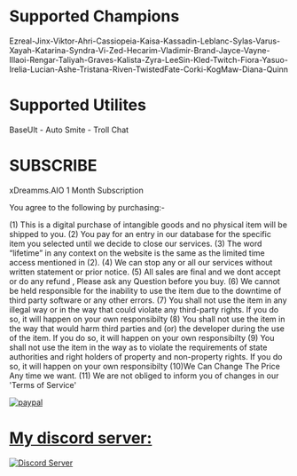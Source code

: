 # Supported Champions

Ezreal-Jinx-Viktor-Ahri-Cassiopeia-Kaisa-Kassadin-Leblanc-Sylas-Varus-Xayah-Katarina-Syndra-Vi-Zed-Hecarim-Vladimir-Brand-Jayce-Vayne-Illaoi-Rengar-Taliyah-Graves-Kalista-Zyra-LeeSin-Kled-Twitch-Fiora-Yasuo-Irelia-Lucian-Ashe-Tristana-Riven-TwistedFate-Corki-KogMaw-Diana-Quinn

# Supported Utilites

BaseUlt - Auto Smite - Troll Chat

# SUBSCRIBE
xDreamms.AIO 1 Month Subscription

You agree to the following by purchasing:-

(1) This is a digital purchase of intangible goods and no physical item will be shipped to you.
(2) You pay for an entry in our database for the specific item you selected until we decide to close our services.
(3) The word “lifetime” in any context on the website is the same as the limited time access mentioned in (2).
(4) We can stop any or all our services without written statement or prior notice.
(5) All sales are final and we dont accept or do any refund , Please ask any Question before you buy.
(6) We cannot be held responsible for the inability to use the item due to the downtime of third party software or any other errors.
(7) You shall not use the item in any illegal way or in the way that could violate any third-party rights. If you do so, it will happen on your own responsibilty
(8) You shall not use the item in the way that would harm third parties and (or) the developer during the use of the item. If you do so, it will happen on your own responsibilty
(9) You shall not use the item in the way as to violate the requirements of state authorities and right holders of property and non-property rights. If you do so, it will happen on your own responsibilty
(10)We Can Change The Price Any time we want.
(11) We are not obliged to inform you of changes in our 'Terms of Service'

[![paypal](https://www.paypalobjects.com/en_US/GB/i/btn/btn_buynowCC_LG.gif)](https://www.paypal.com/cgi-bin/webscr?cmd=_s-xclick&hosted_button_id=3WDFVA2GR4DRS)




<p align="center">
  <a href="https://discord.gg/dbAQ7S2">
    <h1> My discord server: </h1>
    <img src="https://discordapp.com/assets/fc0b01fe10a0b8c602fb0106d8189d9b.png" alt="Discord Server">
  </a>
  </p>
